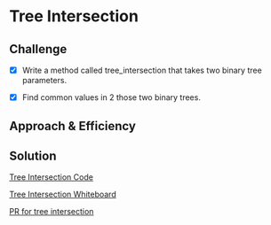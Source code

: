 # Tree Intersection

## Challenge

-[x] Write a method called tree_intersection that takes two binary tree parameters.

-[x] Find common values in 2 those two binary trees.

## Approach & Efficiency



## Solution

[Tree Intersection Code](/home/nyx/projects/codefellows/data-structures-and-algorithms/python/hashtable/hashtable.py)

[Tree Intersection Whiteboard]()

[PR for tree intersection](https://github.com/NyxofDarkness/data-structures-and-algorithms/pull/51)
